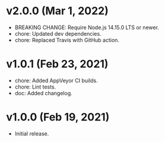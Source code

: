 # v2.0.0 (Mar 1, 2022)

 * BREAKING CHANGE: Require Node.js 14.15.0 LTS or newer.
 * chore: Updated dev dependencies.
 * chore: Replaced Travis with GitHub action.

# v1.0.1 (Feb 23, 2021)

 * chore: Added AppVeyor CI builds.
 * chore: Lint tests.
 * doc: Added changelog.

# v1.0.0 (Feb 19, 2021)

 * Initial release.
